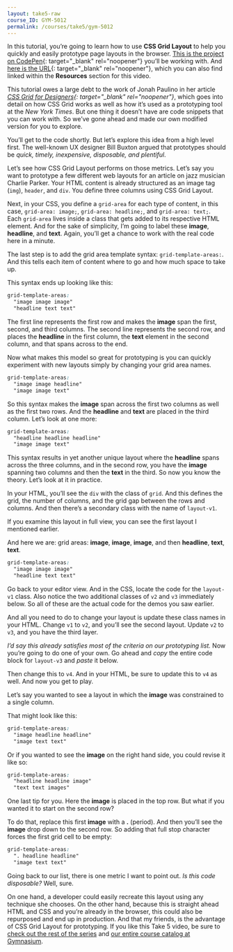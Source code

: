 ```yaml
---
layout: take5-raw
course_ID: GYM-5012
permalink: /courses/take5/gym-5012
---
```


In this tutorial, you’re going to learn how to use **CSS Grid Layout** to help you quickly and easily prototype page layouts in the browser. [This is the project on CodePen][1]{: target="_blank" rel="noopener"} you’ll be working with. And [here is the URL][1]{: target="_blank" rel="noopener"}, which you can also find linked within the **Resources** section for this video.

This tutorial owes a large debt to the work of Jonah Paulino in her article <cite>[CSS Grid for Designers][2]{: target="_blank" rel="noopener"}</cite>, which goes into detail on how CSS Grid works as well as how it’s used as a prototyping tool at the <cite>New York Times</cite>. But one thing it doesn’t have are code snippets that you can work with. So we’ve gone ahead and made our own modified version for you to explore.

You’ll get to the code shortly. But let’s explore this idea from a high level first. The well-known UX designer Bill Buxton argued that prototypes should be *quick, timely, inexpensive, disposable, and plentiful*.

Let’s see how CSS Grid Layout performs on those metrics. Let’s say you want to prototype a few different web layouts for an article on jazz musician Charlie Parker. Your HTML content is already structured as an image tag (`img`), `header`, and `div`. You define three columns using CSS Grid Layout.

Next, in your CSS, you define a `grid-area` for each type of content, in this case, `grid-area: image;`, `grid-area: headline;`, and `grid-area: text;`. Each `grid-area` lives inside a class that gets added to its respective HTML element. And for the sake of simplicity, I’m going to label these **image**, **headline**, and **text**. Again, you’ll get a chance to work with the real code here in a minute.

The last step is to add the grid area template syntax: `grid-template-areas:`. And this tells each item of content where to go and how much space to take up.

This syntax ends up looking like this:

```css
grid-template-areas:
  "image image image"
  "headline text text"
```

The first line represents the first row and makes the **image** span the first, second, and third columns. The second line represents the second row, and places the **headline** in the first column, the **text** element in the second column, and that spans across to the end.

Now what makes this model so great for prototyping is you can quickly experiment with new layouts simply by changing your grid area names.

```css
grid-template-areas:
  "image image headline"
  "image image text"
```

So this syntax makes the **image** span across the first two columns as well as the first two rows. And the **headline** and **text** are placed in the third column. Let’s look at one more:

```css
grid-template-areas:
  "headline headline headline"
  "image image text"
```

This syntax results in yet another unique layout where the **headline** spans across the three columns, and in the second row, you have the **image** spanning two columns and then the **text** in the third. So now you know the theory. Let’s look at it in practice.

In your HTML, you’ll see the `div` with the class of `grid`. And this defines the grid, the number of columns, and the grid gap between the rows and columns. And then there’s a secondary class with the name of `layout-v1`.

If you examine this layout in full view, you can see the first layout I mentioned earlier.

And here we are: grid areas: **image**, **image**, **image**, and then **headline**, **text**, **text**.

```css
grid-template-areas:
  "image image image"
  "headline text text"
```

Go back to your editor view. And in the CSS, locate the code for the `layout-v1` class. Also notice the two additional classes of `v2` and `v3` immediately below. So all of these are the actual code for the demos you saw earlier.

And all you need to do to change your layout is update these class names in your HTML. Change `v1` to `v2`, and you’ll see the second layout. Update `v2` to `v3`, and you have the third layer.

*I’d say this already satisfies most of the criteria on our prototyping list.* Now you’re going to do one of your own. Go ahead and *copy* the entire code block for `layout-v3` and *paste* it below.

Then change this to `v4`. And in your HTML, be sure to update this to `v4` as well. And now you get to play.

Let’s say you wanted to see a layout in which the **image** was constrained to a single column.

That might look like this:

```css
grid-template-areas:
  "image headline headline"
  "image text text"
```

Or if you wanted to see the **image** on the right hand side, you could revise it like so:

```css
grid-template-areas:
  "headline headline image"
  "text text images"
```

One last tip for you. Here the **image** is placed in the top row. But what if you wanted it to start on the second row?

To do that, replace this first **image** with a **.** (period). And then you’ll see the **image** drop down to the second row. So adding that full stop character forces the first grid cell to be empty:

```css
grid-template-areas:
  ". headline headline"
  "image text text"
```

Going back to our list, there is one metric I want to point out. *Is this code disposable?* Well, sure.

On one hand, a developer could easily recreate this layout using any technique she chooses. On the other hand, because this is straight ahead HTML and CSS and you’re already in the browser, this could also be repurposed and end up in production. And that my friends, is the advantage of CSS Grid Layout for prototyping. If you like this Take 5 video, be sure to [check out the rest of the series][3] and [our entire course catalog at Gymnasium][4].

[1]: https://codepen.io/josborn/pen/VwwvaVq
[2]: https://open.nytimes.com/css-grid-for-designers-f74a883b98f5
[3]: https://thegymnasium.com/courses/take5
[4]: https://thegymnasium.com/courses
